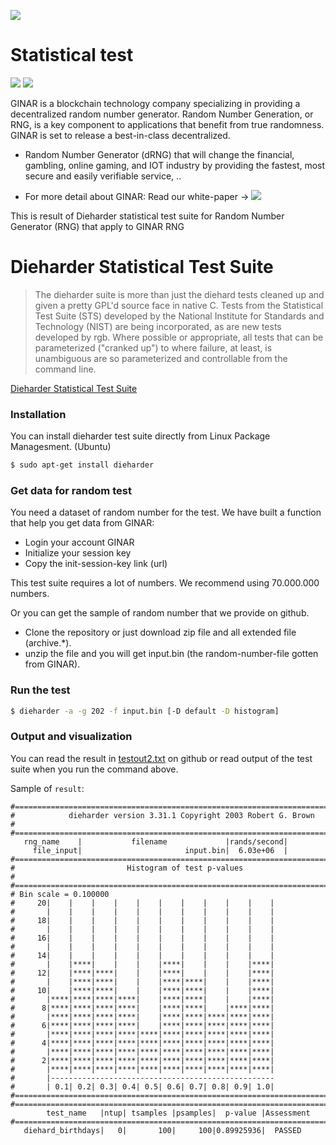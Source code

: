 [![](https://www.ginar.io/wp-content/themes/ginar/assets/img/logo1.svg)](https://ginar.io)
# Statistical test
[![](https://travis-ci.org/joemccann/dillinger.svg?branch=master)](https://github.com/ginarteam) [![](https://img.shields.io/badge/Telegram-Group-blue.svg)](https://t.me/GINAR_io) 


GINAR is a blockchain technology company specializing in providing a decentralized random number generator. Random Number Generation, or RNG, is a key component to applications that benefit from true randomness. GINAR is set to release a best-in-class decentralized.
- Random Number Generator (dRNG) that will change the financial, gambling, online gaming, and IOT industry by providing the fastest, most secure and easily verifiable service, ..

- For more detail about GINAR: Read our white-paper -> [![](https://img.shields.io/badge/docs-latest-af1a97.svg)](https://www.ginar.io/whitepaper-v2.0.pdf)

This is result of Dieharder statistical test suite for Random Number Generator (RNG) that apply to GINAR RNG    

# Dieharder Statistical Test Suite

  
> The dieharder suite is more than just the diehard tests cleaned up and given a pretty GPL'd source face in native C. Tests from the Statistical Test Suite (STS) developed by the National Institute for Standards and Technology (NIST) are being incorporated, as are new tests developed by rgb. Where possible or appropriate, all tests that can be parameterized ("cranked up") to where failure, at least, is unambiguous are so parameterized and controllable from the command line.

[Dieharder Statistical Test Suite](https://webhome.phy.duke.edu/~rgb/General/dieharder.php)

### Installation
You can install dieharder test suite directly from Linux Package Managesment. 
(Ubuntu)
```sh
$ sudo apt-get install dieharder
```

### Get data for random test

You need a dataset of random number for the test. We have built a function that help you get data from GINAR:
- Login your account  GINAR
- Initialize your session key
- Copy the init-session-key link (url)

This test suite requires a lot of numbers. We recommend using 70.000.000 numbers.

Or you can get the sample of random number that we provide on github.
- Clone the repository or just download zip file and all extended file (archive.*).
- unzip the file and you will get input.bin (the random-number-file gotten from GINAR).

### Run the test
```sh
$ dieharder -a -g 202 -f input.bin [-D default -D histogram]
```

### Output and visualization

You can read the result in [testout2.txt](https://github.com/GINARTeam/Dieharder-statistical-test/blob/master/testout2.txt) on github or read output of the test suite when you run the command above.

Sample of `result`:

```
#=============================================================================#
#            dieharder version 3.31.1 Copyright 2003 Robert G. Brown          #
#=============================================================================#
   rng_name    |           filename             |rands/second|
     file_input|                       input.bin|  6.03e+06  |
#=============================================================================#
#                         Histogram of test p-values                          #
#=============================================================================#
# Bin scale = 0.100000
#     20|    |    |    |    |    |    |    |    |    |    |
#       |    |    |    |    |    |    |    |    |    |    |
#     18|    |    |    |    |    |    |    |    |    |    |
#       |    |    |    |    |    |    |    |    |    |    |
#     16|    |    |    |    |    |    |    |    |    |    |
#       |    |    |    |    |    |    |    |    |    |    |
#     14|    |    |    |    |    |    |    |    |    |    |
#       |    |****|    |    |    |****|    |    |    |****|
#     12|    |****|****|    |    |****|    |    |    |****|
#       |    |****|****|    |    |****|****|    |    |****|
#     10|    |****|****|    |    |****|****|    |    |****|
#       |****|****|****|****|    |****|****|    |    |****|
#      8|****|****|****|****|    |****|****|    |****|****|
#       |****|****|****|****|    |****|****|****|****|****|
#      6|****|****|****|****|    |****|****|****|****|****|
#       |****|****|****|****|****|****|****|****|****|****|
#      4|****|****|****|****|****|****|****|****|****|****|
#       |****|****|****|****|****|****|****|****|****|****|
#      2|****|****|****|****|****|****|****|****|****|****|
#       |****|****|****|****|****|****|****|****|****|****|
#       |--------------------------------------------------
#       | 0.1| 0.2| 0.3| 0.4| 0.5| 0.6| 0.7| 0.8| 0.9| 1.0|
#=============================================================================#
#=============================================================================#
        test_name   |ntup| tsamples |psamples|  p-value |Assessment
#=============================================================================#
   diehard_birthdays|   0|       100|     100|0.89925936|  PASSED  

```


